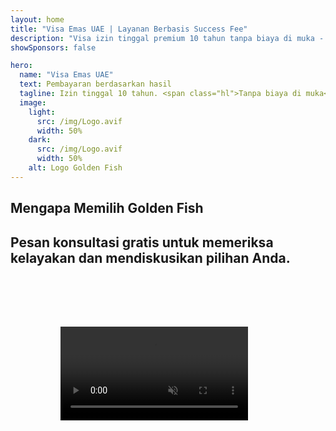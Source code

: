 ```yaml
---
layout: home
title: "Visa Emas UAE | Layanan Berbasis Success Fee"
description: "Visa izin tinggal premium 10 tahun tanpa biaya di muka - bayar hanya setelah persetujuan. Manajemen aplikasi lengkap dengan tingkat keberhasilan 98%. Layanan perpanjangan gratis, hanya biaya pemerintah."
showSponsors: false

hero:
  name: "Visa Emas UAE"
  text: Pembayaran berdasarkan hasil
  tagline: Izin tinggal 10 tahun. <span class="hl">Tanpa biaya di muka</span> - bayar hanya setelah persetujuan. Tingkat keberhasilan 98%.
  image:
    light:
      src: /img/Logo.avif
      width: 50%
    dark:
      src: /img/Logo.avif
      width: 50%
    alt: Logo Golden Fish
---
```


<FeatureCards :features="[
  {
    title: 'Keuntungan Visa Emas UAE',
    items: [
      'Masa berlaku 10 tahun dengan opsi perpanjangan selama memenuhi syarat kualifikasi',
      '**Tidak perlu masuk UAE setiap 6 bulan**',
      'Diizinkan kepemilikan bisnis 100%',
      'Sponsor anggota keluarga dan staf domestik tanpa batas',
      'Sponsor anak hingga usia 25 tahun',
      'Termasuk sponsor orang tua',
      'Tidak memerlukan sponsor atau pemberi kerja'
    ],
    linkText: 'Read More',
    link: '../../company-registration/golden-visa#key-benefits-of-the-uae-golden-visa',
    icon: {
      light: '/img/iStock-1785818081.avif',
      dark: '/img/iStock-1203821481.avif',
      alt: 'Layanan Visa',
      width: '100%'
    }
  },
  {
    title: 'Cara Mendapatkan Visa Emas UAE',
    items: [
      'Investasi AED 2M dalam properti UAE',
      'Deposit AED 2M dalam dana investasi UAE',
      'Bisnis dengan modal AED 2M',
      'Kontribusi FTA tahunan AED 250K',
      'Profesional Terampil',
      'Orang-orang berbakat'
    ],
    linkText: 'Read More',
    link: '../../company-registration/golden-visa#uae-golden-visa-eligibility-and-requirements',
    icon: {
      light: '/img/iStock-1333000394.avif',
      dark: '/img/iStock-584576538.avif',
      alt: 'Layanan Visa',
      width: '10%'
    }
  },
  {
    title: 'Proses Visa Emas',
    bullet: '✓',
    items: [
      'Penilaian kelayakan awal',
      'Persiapan dan verifikasi dokumen',
      'Pemeriksaan medis dan biometrik',
      'Pengajuan dan Pemrosesan Aplikasi',
      'Penerbitan Emirates ID dan visa',
      'Sponsor visa keluarga (opsional)'
    ],
    linkText: 'Read More',
    link: '../../company-registration/golden-visa#uae-golden-visa-application-process',
    icon: {
      light: '/img/ILONMASKID.webp',
      dark: '/img/ILONMASKID.webp',
      alt: 'Layanan Visa',
      width: '100%'
    }
  }
]" />

## Mengapa Memilih Golden Fish

<BenefitsList :features="[
  {
    icon: '💰',
    title: 'Biaya Berbasis Keberhasilan',
    text: '**Tidak ada pembayaran sampai Golden Visa Anda disetujui.** Transparansi penuh tanpa biaya tersembunyi.'
  },
  {
    icon: '📈',
    title: 'Tingkat Keberhasilan Terbukti',
    text: 'Tingkat persetujuan 98% dengan ratusan Golden Visa yang diterbitkan melalui pemrosesan premium kami.'
  },
  {
    icon: '📋',
    title: 'Manajemen Lengkap',
    text: 'Penanganan menyeluruh dari dokumentasi hingga penerbitan visa, mengurus semua detail.'
  },
  {
    icon: '👨‍💼',
    title: 'Keahlian Lokal UAE',
    text: 'Spesialis khusus di Dubai memberikan panduan ahli melalui setiap tahap proses.'
  },
  {
    icon: '🔍',
    title: 'Pemrosesan Premium',
    text: 'Komunikasi langsung dengan otoritas dan jalur cepat untuk persetujuan lebih cepat.'
  },
  {
    icon: '🔄',
    title: 'Dukungan Perpanjangan',
    text: 'Bantuan perpanjangan visa gratis dengan **biaya agen nol** - hanya biaya pemerintah.'
  }
]" />

## Pesan konsultasi gratis untuk memeriksa kelayakan dan mendiskusikan pilihan Anda.

<video  autoplay muted playsinline style="padding: 80px" >
  <source src="/img/iStock-2185912341.mp4" type="video/mp4">
</video>

<ContactFormModal formName="Golden Visa [offer]" buttonText="Dapatkan konsultasi gratis" :services="[
  '🏠 Investasi AED 2M dalam properti UAE',
  '💰 Deposit AED 2M dalam dana investasi UAE',
  '🏢 Bisnis dengan modal AED 2M',
  '📈 Kontribusi FTA tahunan AED 250K',
  '👨‍💼 Profesional Terampil',
  '🎯 Orang-orang berbakat',]"/>

<!-- <ImageGrid :images="[
  { src: '/img/ILONMASKID.webp', href: './immigration.md', alt: 'Imigrasi UAE' },
  { src: '/img/ILONMASKID.webp', href: './immigration.md', alt: 'Imigrasi UAE' },
]"/> -->